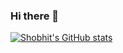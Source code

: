 ### Hi there 👋
[![Shobhit's GitHub stats](https://github-readme-stats.vercel.app/api?username=shobhit2002)](https://github.com/anuraghazra/github-readme-stats)

<!--
**shobhit2002/shobhit2002** is a ✨ _special_ ✨ repository because its `README.md` (this file) appears on your GitHub profile.

Here are some ideas to get you started:

- 🔭 I’m currently working on ...
- 🌱 I’m currently learning ...
- 👯 I’m looking to collaborate on ...
- 🤔 I’m looking for help with ...
- 💬 Ask me about ...
- 📫 How to reach me: ...
- 😄 Pronouns: ...
- ⚡ Fun fact: ...
-->
